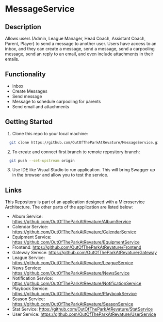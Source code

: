 # MessageService
## Description
Allows users (Admin, League Manager, Head Coach, Assistant Coach, Parent, Player) to send a message to another user. Users have access to an inbox, and they can create a message, send a message, send a carpooling message, send an reply to an email, and even include attachments in their emails.

## Functionality
* Inbox
* Create Messages
* Send message
* Message to schedule carpooling for parents
* Send email and attachments

## Getting Started
1. Clone this repo to your local machine:
```bash
  git clone https://github.com/OutOfTheParkAtRevature/MessageService.git
```
2. To create and connect first branch to remote repository branch:
```bash
  git push --set-upstream origin
```
3. Use IDE like Visual Studio to run application. This will bring Swagger up in the browser and allow you to test the service.

## Links
This Repository is part of an application designed with a Microservice Architecture. The other parts of the application are listed below:

* Album Service: https://github.com/OutOfTheParkAtRevature/AlbumService
* Calendar Service: https://github.com/OutOfTheParkAtRevature/CalendarService
* Equipment Service: https://github.com/OutOfTheParkAtRevature/EquipmentService
* Frontend: https://github.com/OutOfTheParkAtRevature/Frontend
* Gateway Service: https://github.com/OutOfTheParkAtRevature/Gateway
* League Service: https://github.com/OutOfTheParkAtRevature/LeagueService
* News Service: https://github.com/OutOfTheParkAtRevature/NewsService
* Notification Service: https://github.com/OutOfTheParkAtRevature/NotificationService
* Playbook Service: https://github.com/OutOfTheParkAtRevature/PlaybookService
* Season Service: https://github.com/OutOfTheParkAtRevature/SeasonService
* Stat Service: https://github.com/OutOfTheParkAtRevature/StatService
* User Service: https://github.com/OutOfTheParkAtRevature/UserService

